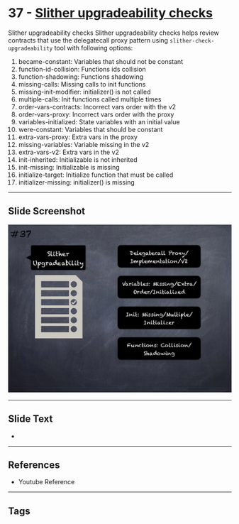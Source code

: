 
# 37 - [Slither upgradeability checks](./Slither%20upgradeability%20checks.md)

Slither upgradeability checks Slither upgradeability checks helps review contracts that use the delegatecall proxy pattern using `slither-check-upgradeability` tool with following options:


1.  became-constant: Variables that should not be constant
2.  function-id-collision: Functions ids collision
3.  function-shadowing: Functions shadowing
4.  missing-calls: Missing calls to init functions
5.  missing-init-modifier: initializer() is not called
6.  multiple-calls: Init functions called multiple times
7.  order-vars-contracts: Incorrect vars order with the v2
8.  order-vars-proxy: Incorrect vars order with the proxy
9.  variables-initialized: State variables with an initial value
10.  were-constant: Variables that should be constant
11.  extra-vars-proxy: Extra vars in the proxy
12.  missing-variables: Variable missing in the v2
13.  extra-vars-v2: Extra vars in the v2
14.  init-inherited: Initializable is not inherited
15.  init-missing: Initializable is missing
16.  initialize-target: Initialize function that must be called
17.  initializer-missing: initializer() is missing


___
## Slide Screenshot
![037.png](../../images/6.%20Audit%20Techniques%20and%20Tools%20101/037.png)
___
## Slide Text
- 
___
## References
- Youtube Reference
___
## Tags
